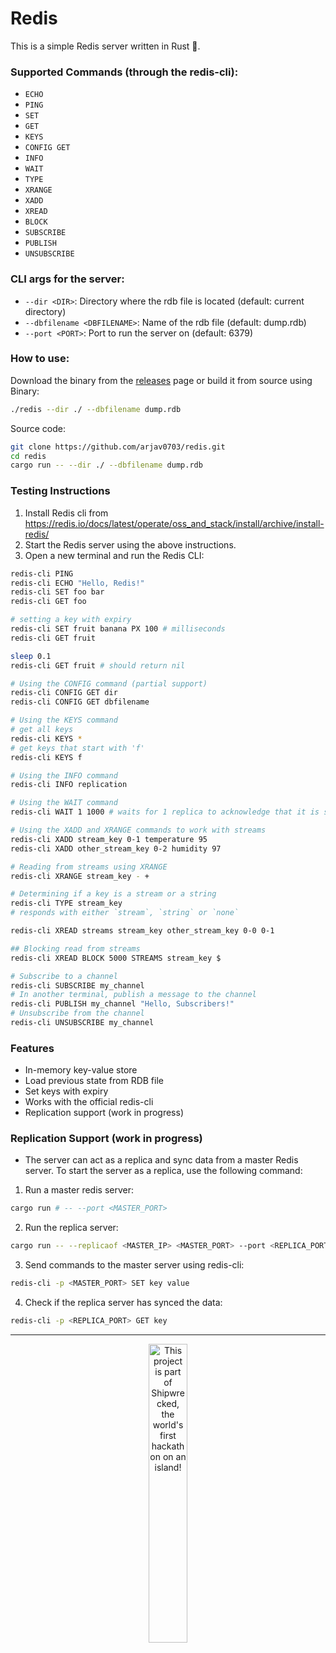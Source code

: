 # Redis 

This is a simple Redis server written in Rust 🦀.

### Supported Commands (through the redis-cli):
- `ECHO`
- `PING`
- `SET`
- `GET`
- `KEYS`
- `CONFIG GET`
- `INFO`
- `WAIT`
- `TYPE`
- `XRANGE` 
- `XADD`
- `XREAD`
- `BLOCK`
- `SUBSCRIBE`
- `PUBLISH`
- `UNSUBSCRIBE`

### CLI args for the server:
- `--dir <DIR>`: Directory where the rdb file is located (default: current directory)
- `--dbfilename <DBFILENAME>`: Name of the rdb file (default: dump.rdb)
- `--port <PORT>`: Port to run the server on (default: 6379)


### How to use: 
Download the binary from the [releases](github.com/arjav0703/redis/releases) page or build it from source using
Binary: 
```bash
./redis --dir ./ --dbfilename dump.rdb
```

Source code:
```bash
git clone https://github.com/arjav0703/redis.git
cd redis
cargo run -- --dir ./ --dbfilename dump.rdb
```
### Testing Instructions

1. Install Redis cli from https://redis.io/docs/latest/operate/oss_and_stack/install/archive/install-redis/
2. Start the Redis server using the above instructions.
3. Open a new terminal and run the Redis CLI:
```bash
redis-cli PING
redis-cli ECHO "Hello, Redis!"
redis-cli SET foo bar
redis-cli GET foo

# setting a key with expiry
redis-cli SET fruit banana PX 100 # milliseconds
redis-cli GET fruit

sleep 0.1 
redis-cli GET fruit # should return nil

# Using the CONFIG command (partial support)
redis-cli CONFIG GET dir 
redis-cli CONFIG GET dbfilename

# Using the KEYS command
# get all keys
redis-cli KEYS *
# get keys that start with 'f'
redis-cli KEYS f

# Using the INFO command 
redis-cli INFO replication

# Using the WAIT command
redis-cli WAIT 1 1000 # waits for 1 replica to acknowledge that it is synced with the master within 1000 ms

# Using the XADD and XRANGE commands to work with streams
redis-cli XADD stream_key 0-1 temperature 95
redis-cli XADD other_stream_key 0-2 humidity 97

# Reading from streams using XRANGE
redis-cli XRANGE stream_key - +

# Determining if a key is a stream or a string 
redis-cli TYPE stream_key
# responds with either `stream`, `string` or `none`

redis-cli XREAD streams stream_key other_stream_key 0-0 0-1

## Blocking read from streams
redis-cli XREAD BLOCK 5000 STREAMS stream_key $

# Subscribe to a channel
redis-cli SUBSCRIBE my_channel
# In another terminal, publish a message to the channel
redis-cli PUBLISH my_channel "Hello, Subscribers!"
# Unsubscribe from the channel
redis-cli UNSUBSCRIBE my_channel

```
### Features
- In-memory key-value store
- Load previous state from RDB file
- Set keys with expiry
- Works with the official redis-cli
- Replication support (work in progress)


### Replication Support (work in progress)
- The server can act as a replica and sync data from a master Redis server. To start the server as a replica, use the following command:
1. Run a master redis server:
```bash
cargo run # -- --port <MASTER_PORT>
```
2. Run the replica server:
```bash
cargo run -- --replicaof <MASTER_IP> <MASTER_PORT> --port <REPLICA_PORT>
```

3. Send commands to the master server using redis-cli:
```bash
redis-cli -p <MASTER_PORT> SET key value
```

4. Check if the replica server has synced the data:
```bash
redis-cli -p <REPLICA_PORT> GET key
```

--- 
<div align="center">
  <a href="https://shipwrecked.hackclub.com/?t=ghrm" target="_blank">
    <img src="https://hc-cdn.hel1.your-objectstorage.com/s/v3/739361f1d440b17fc9e2f74e49fc185d86cbec14_badge.png" 
         alt="This project is part of Shipwrecked, the world's first hackathon on an island!" 
         style="width: 35%;">
  </a>
</div>
